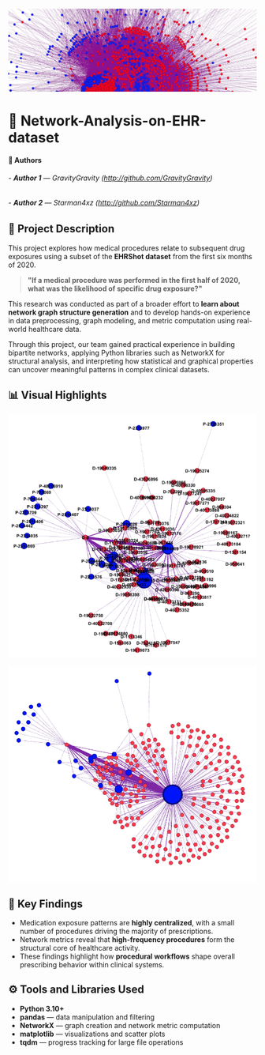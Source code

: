 <p align="center">
  <img src="Screenshots/Graph Banner.png" alt="Network Visualization Banner">
</p>

# 🧠 Network-Analysis-on-EHR-dataset

#### 👥 Authors
###### - **Author 1** — GravityGravity *(http://github.com/GravityGravity)*
###### - **Author 2** — Starman4xz *(http://github.com/Starman4xz)*

## 📘 Project Description

This project explores how medical procedures relate to subsequent drug exposures using a subset of the **EHRShot dataset** from the first six months of 2020.  
> **"If a medical procedure was performed in the first half of 2020, what was the likelihood of specific drug exposure?"**

This research was conducted as part of a broader effort to **learn about network graph structure generation** and to develop hands-on experience in data preprocessing, graph modeling, and metric computation using real-world healthcare data. 

Through this project, our team gained practical experience in building bipartite networks, applying Python libraries such as NetworkX for structural analysis, and interpreting how statistical and graphical properties can uncover meaningful patterns in complex clinical datasets.

## 📊 Visual Highlights
<p align="center">
  <img src="Screenshots/Filtered graph without P-0.png" alt="Filtered graph with labels">
</p>
<p align="center">
  <img src="Screenshots/Filtered Graph.png" alt="Filtered Graph without labels">
</p>

## 🧠 Key Findings

- Medication exposure patterns are **highly centralized**, with a small number of procedures driving the majority of prescriptions.  
- Network metrics reveal that **high-frequency procedures** form the structural core of healthcare activity.  
- These findings highlight how **procedural workflows** shape overall prescribing behavior within clinical systems.

## ⚙️ Tools and Libraries Used

- **Python 3.10+**
- **pandas** — data manipulation and filtering  
- **NetworkX** — graph creation and network metric computation  
- **matplotlib** — visualizations and scatter plots  
- **tqdm** — progress tracking for large file operations  
